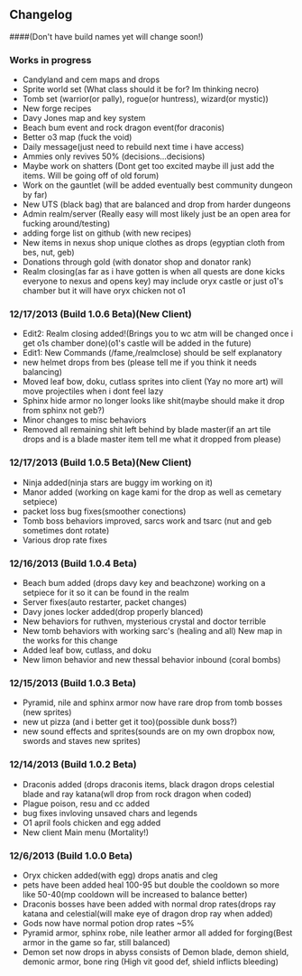 ## Changelog 
####(Don't have build names yet will change soon!)

### Works in progress

* Candyland and cem maps and drops
* Sprite world set (What class should it be for? Im thinking necro)
* Tomb set (warrior(or pally), rogue(or huntress), wizard(or mystic))
* New forge recipes
* Davy Jones map and key system
* Beach bum event and rock dragon event(for draconis)
* Better o3 map (fuck the void)
* Daily message(just need to rebuild next time i have access)
* Ammies only revives 50% (decisions...decisions)
* Maybe work on shatters (Dont get too excited maybe ill just add the items. Will be going off of old forum)
* Work on the gauntlet (will be added eventually best community dungeon by far)
* New UTS (black bag) that are balanced and drop from harder dungeons
* Admin realm/server (Really easy will most likely just be an open area for fucking around/testing)
* adding forge list on github (with new recipes)
* New items in nexus shop unique clothes as drops (egyptian cloth from bes, nut, geb)
* Donations through gold (with donator shop and donator rank)
* Realm closing(as far as i have gotten is when all quests are done kicks everyone to nexus and opens key) may include oryx castle or just o1's chamber but it will have oryx chicken not o1

### 12/17/2013 (Build 1.0.6 Beta)(New Client)

* Edit2: Realm closing added!(Brings you to wc atm will be changed once i get o1s chamber done)(o1's castle will be added in the future)
* Edit1: New Commands (/fame,/realmclose) should be self explanatory
* new helmet drops from bes (please tell me if you think it needs balancing)
* Moved leaf bow, doku, cutlass sprites into client (Yay no more art) will move projectiles when i dont feel lazy
* Sphinx hide armor no longer looks like shit(maybe should make it drop from sphinx not geb?)
* Minor changes to misc behaviors
* Removed all remaining shit left behind by blade master(if an art tile drops and is a blade master item tell me what it dropped from please)


### 12/17/2013 (Build 1.0.5 Beta)(New Client)

* Ninja added(ninja stars are buggy im working on it)
* Manor added (working on kage kami for the drop as well as cemetary setpiece)
* packet loss bug fixes(smoother conections)
* Tomb boss behaviors improved, sarcs work and tsarc (nut and geb sometimes dont rotate)
* Various drop rate fixes

### 12/16/2013 (Build 1.0.4 Beta)

* Beach bum added (drops davy key and beachzone) working on a setpiece for it so it can be found in the realm
* Server fixes(auto restarter, packet changes)
* Davy jones locker added(drop properly blanced)
* New behaviors for ruthven, mysterious crystal and doctor terrible
* New tomb behaviors with working sarc's (healing and all) New map in the works for this change
* Added leaf bow, cutlass, and doku
* New limon behavior and new thessal behavior inbound (coral bombs)

### 12/15/2013 (Build 1.0.3 Beta)
* Pyramid, nile and sphinx armor now have rare drop from tomb bosses (new sprites)
* new ut pizza (and i better get it too)(possible dunk boss?)
* new sound effects and sprites(sounds are on my own dropbox now, swords and staves new sprites)

### 12/14/2013 (Build 1.0.2 Beta)
* Draconis added (drops draconis items, black dragon drops celestial blade and ray katana(wll drop from rock dragon when coded)
* Plague poison, resu and cc added
* bug fixes invloving unsaved chars and legends
* O1 april fools chicken and egg added
* New client Main menu (Mortality!)

### 12/6/2013 (Build 1.0.0 Beta) 
* Oryx chicken added(with egg) drops anatis and cleg
* pets have been added heal 100-95 but double the cooldown so more like 50-40(mp cooldown will be increased to balance better)
* Draconis bosses have been added with normal drop rates(drops ray katana and celestial(will make eye of dragon drop ray when added)
* Gods now have normal potion drop rates ~5%
* Pyramid armor, sphinx robe, nile leather armor all added for forging(Best armor in the game so far, still balanced)
* Demon set now drops in abyss consists of Demon blade, demon shield, demonic armor, bone ring (High vit good def, shield inflicts bleeding)

